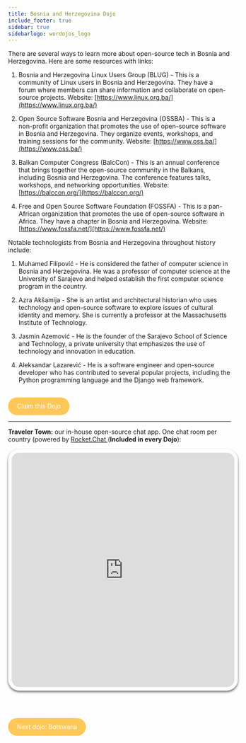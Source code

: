```yaml
---
title: Bosnia and Herzegovina Dojo
include_footer: true
sidebar: true
sidebarlogo: wordojos_logo
---
```


There are several ways to learn more about open-source tech in Bosnia and Herzegovina. Here are some resources with links:

1.  Bosnia and Herzegovina Linux Users Group (BLUG) - This is a community of Linux users in Bosnia and Herzegovina. They have a forum where members can share information and collaborate on open-source projects. Website: [https://www.linux.org.ba/](https://www.linux.org.ba/)
    
2.  Open Source Software Bosnia and Herzegovina (OSSBA) - This is a non-profit organization that promotes the use of open-source software in Bosnia and Herzegovina. They organize events, workshops, and training sessions for the community. Website: [https://www.oss.ba/](https://www.oss.ba/)
    
3.  Balkan Computer Congress (BalcCon) - This is an annual conference that brings together the open-source community in the Balkans, including Bosnia and Herzegovina. The conference features talks, workshops, and networking opportunities. Website: [https://balccon.org/](https://balccon.org/)
    
4.  Free and Open Source Software Foundation (FOSSFA) - This is a pan-African organization that promotes the use of open-source software in Africa. They have a chapter in Bosnia and Herzegovina. Website: [https://www.fossfa.net/](https://www.fossfa.net/)
    

Notable technologists from Bosnia and Herzegovina throughout history include:

1.  Muhamed Filipović - He is considered the father of computer science in Bosnia and Herzegovina. He was a professor of computer science at the University of Sarajevo and helped establish the first computer science program in the country.
    
2.  Azra Akšamija - She is an artist and architectural historian who uses technology and open-source software to explore issues of cultural identity and memory. She is currently a professor at the Massachusetts Institute of Technology.
    
3.  Jasmin Azemović - He is the founder of the Sarajevo School of Science and Technology, a private university that emphasizes the use of technology and innovation in education.
    
4.  Aleksandar Lazarević - He is a software engineer and open-source developer who has contributed to several popular projects, including the Python programming language and the Django web framework.
    

<br>
<html>
  <head>
    <style>
      .button {
        display: inline-block;
        padding: 20px 20px;
        text-align: center;
        text-decoration: none;
        color: #ffffff;
        background-color: #FDC858;
        border-radius: 33px;
        outline: none;
        line-height:  0%;
      }
    </style>
  </head>
  <body>
    <a class="button" href="https://blog.workdojos.com/Bosnia-and-Herzegovina" target="_blank">Claim this Dojo</a>
  </body>
</html>
<br>

---


**Traveler Town:**   our in-house open-source chat app.  One chat room per country (powered by <a href="https://rocket.chat" >Rocket.Chat </a>  (**Included in every Dojo**):  

<iframe src="https://chat.traveler.town/channel/Bosnia_and_Herzegovina" style="width: 100%;height: 530px;padding: 8px; box-shadow: 0 3px 5px rgba(0,0,0,.6);border-radius: 25px;overflow: hidden;border: none;" align="middle"></iframe>


<br><br>

<html>
  <head>
    <style>
      .button {
        display: inline-block;
        padding: 20px 20px;
        text-align: center;
        text-decoration: none;
        color: #ffffff;
        background-color: #FDC858;
        border-radius: 33px;
        outline: none;
        line-height:  %;
      }
    </style>
  </head>
  <body>
    <a class="button" href="https://workdojos.com/Botswana">Next dojo:  Botswana</a>
  </body>
</html>